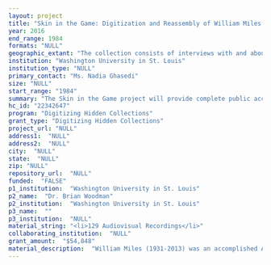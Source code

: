 ```yaml
--- 
layout: project 
title: "Skin in the Game: Digitization and Reassembly of William Miles' Black Champions Interviews"
year: 2016
end_range: 1984
formats: "NULL"
geographic_extant: "The collection consists of interviews with and about African-American athletes in the United States. The interviews address both American and international sporting events, such as the 1936 Olympics in Munich and the 1968 Olympics in Mexico City."
institution: "Washington University in St. Louis"
institution_type: "NULL"
primary_contact: "Ms. Nadia Ghasedi"
size: "NULL"
start_range: "1984"
summary: "The Skin in the Game project will provide complete public access for the first time to 32 interviews filmed by noted documentary filmmaker William Miles with prominent African-American athletes who broke down racial barriers and redefined the public image of African-Americans in sports. Conducted for the 1986 public television series, Black Champions, the interviews are held in the William Miles Collection at Washington University Libraries. Never before seen in their entirety, they feature stories from such legendary figures as Althea Gibson, Jim Brown and Sugar Ray Leonard. During the two-year project, an outside vendor will create digital video and audio files and initial metadata, and Libraries staff and student worker will reassemble the interviews, enhance metadata, and create fully-searchable interview transcripts and athlete biographies. We will provide complete public access to the interviews, transcripts, and metadata via the unrestricted, Hydra-based Goldenseal user interface, which offers synchronized video files and transcripts."
hc_id: "22342647"
program: "Digitizing Hidden Collections"
grant_type: "Digitizing Hidden Collections"
project_url: "NULL"
address1:  "NULL"
address2:  "NULL"
city:  "NULL"
state:  "NULL"
zip: "NULL"
repository_url:  "NULL"
funded:  "FALSE"
p1_institution:  "Washington University in St. Louis"
p2_name:  "Dr. Brian Woodman"
p2_institution:  "Washington University in St. Louis"
p3_name:  ""
p3_institution:  "NULL"
material_string: "<li>129 Audiovisual Recordings</li>"
collaborating_institution:  "NULL"
grant_amount:  "$54,848"
material_description:  "William Miles (1931-2013) was an accomplished African-American documentary filmmaker whose films focused on the cultural experience and achievements of African-Americans in such diverse realms as the military, the space program, sports, and New York neighborhood life. Miles grew up in Harlem where he was immersed in the vibrant culture and contributions of African-Americans and keenly aware that they were ignored by the mainstream media. He dedicated himself to bringing these hidden stories to light. An Emmy Award winner and Academy Award nominee, Miles produced films documenting the African-American experience which were broadcast nationwide via PBS and other outlets. His works include I Remember Harlem (1981), a comprehensive look at the New York borough's diverse history; Men of Bronze (1977), the definitive story of the black American soldiers in World War I known as the \"Harlem Hellfighters;\" and Black Champions (1986), an examination of African-American athletes and their role in the fight against discrimination. The Washington University Libraries acquired the William Miles Collection in 2005 from the filmmaker. Materials in the collection, to which Washington University holds the rights, include interviews, stock footage, manuscripts, correspondence, and photographs, including the 32 rare interviews conducted for the three-part series Black Champions. Only selected short excerpts from these interviews appeared in the finished programs broadcast on public television. The complete Black Champions interviews encompass over 15 hours of footage featuring such prominent sports figures as Curt Flood, Arthur Ashe, Kareem Abdul-Jabbar, Wilma Rudolph, and Floyd Patterson. They provide an in-depth oral history of African-American life as it relates to sports and civil rights from the early 1900s to the 1980s. Unrestricted access to this collection of never-before-seen interviews will provide a substantial research and teaching resource for scholars and students investigating civil rights history and the role of athletics in U.S. culture."
---
```

